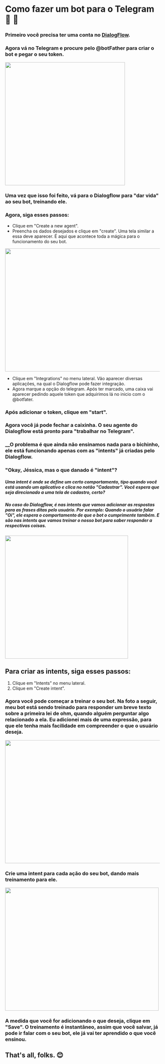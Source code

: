 # Como fazer um bot para o Telegram :iphone: 🤖

### Primeiro você precisa ter uma conta no [DialogFlow](https://www.google.com/url?sa=t&rct=j&q=&esrc=s&source=web&cd=1&cad=rja&uact=8&ved=2ahUKEwiG94b-nJrlAhWWH7kGHfn1BfsQFjAAegQICBAC&url=https%3A%2F%2Fdialogflow.com%2F&usg=AOvVaw3iZls3qgojxCPzBzYjQwrV).

### Agora vá no Telegram e procure pelo @botFather para criar o bot e pegar o seu token.

<img src="https://i.ibb.co/N1VkSkq/gettoken.png" width="390" height="400">

### Uma vez que isso foi feito, vá para o Dialogflow para "dar vida" ao seu bot, treinando ele. 

### __Agora, siga esses passos:__

* Clique em "Create a new agent". 
* Preencha os dados desejados e clique em "create".
Uma tela similar a essa deve aparecer. É aqui que acontece toda a mágica para o funcionamento do seu bot. 
<img src="https://i.ibb.co/CnkscqY/initialdg.png" width="700" height="400" >

* Clique em "Integrations" no menu lateral. Vão aparecer diversas aplicações, na qual o Dialogflow pode fazer integração.
* Agora marque a opção do telegram. Após ter marcado, uma caixa vai aparecer pedindo aquele token que adquirimos lá no inicio com o @botfater.

### Após adicionar o token, clique em "start".

### Agora você já pode fechar a caixinha. O seu agente do Dialogflow está pronto para "trabalhar no Telegram".

### __O problema é que ainda não ensinamos nada para o bichinho, ele está funcionando apenas com as "intents" já criadas pelo Dialogflow.

### "Okay, Jéssica, mas o que danado é "intent"?
##### Uma intent é onde se define um certo comportamento, tipo quando você está usando um aplicativo e clica no notão "Cadastrar". Você espera que seja direcionado a uma tela de cadastro, certo?
##### No caso do Dialogflow, é nas intents que vamos adicionar as respostas para as frases ditas pelo usuário. Por exemplo: Quando o usuário falar "Oi", ele espera o comportamento de que o bot o cumprimente também. E são nas intents que vamos treinar o nosso bot para saber responder a respectivas coisas.

<img src="https://i.ibb.co/VVsLy9J/initialdg.png" width="400" height="400" >

## __Para criar as intents, siga esses passos:__
1. Clique em "Intents" no menu lateral. 
2. Clique em "Create intent". 


### Agora você pode começar a treinar o seu bot. Na foto a seguir, meu bot está sendo treinado para responder um breve texto sobre a  primeira lei de ohm, quando alguém perguntar algo relacionado a ela. Eu adicionei mais de uma expressão, para que ele tenha mais facilidade em compreender o que o usuário deseja. 
<img src="https://i.ibb.co/17wyzNm/initialdg.png" width="700" height="400" >

### Crie uma intent para cada ação do seu bot, dando mais treinamento para ele.

<img src="https://i.ibb.co/NxVdv5R/initialdg.png" width="500" height="400" >

### A medida que você for adicionando o que deseja, clique em "Save". O treinamento é instantâneo, assim que você salvar, já pode ir falar com o seu bot, ele já vai ter aprendido o que você ensinou.

## That's all, folks. :blush: 



